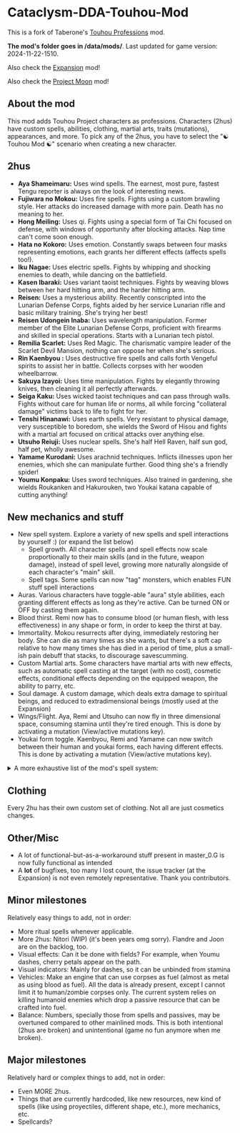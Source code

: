 # Cataclysm-DDA-Touhou-Mod
This is a fork of Taberone's [Touhou Professions](https://github.com/Taberone/Cataclysm-DDA-Touhou-Mod) mod.

**The mod's folder goes in /data/mods/**.  Last updated for game version: 2024-11-22-1510.

Also check the [Expansion](https://github.com/RedMisao/Cataclysm-DDA-Touhou-Expansion) mod!

Also check the [Project Moon](https://github.com/Sliperr34/PM_World) mod!


## About the mod
This mod adds Touhou Project characters as professions.  Characters (2hus) have custom spells, abilities, clothing, martial arts, traits (mutations), appearances, and more.  To pick any of the 2hus, you have to select the "☯ Touhou Mod ☯" scenario when creating a new character.


## 2hus
* **Aya Shameimaru:** Uses wind spells.  The earnest, most pure, fastest Tengu reporter is always on the look of interesting news.
* **Fujiwara no Mokou:** Uses fire spells.  Fights using a custom brawling style.  Her attacks do increased damage with more pain.  Death has no meaning to her.
* **Hong Meiling:** Uses qi.  Fights using a special form of Tai Chi focused on defense, with windows of opportunity after blocking attacks.  Nap time can't come soon enough.
* **Hata no Kokoro:** Uses emotion.  Constantly swaps between four masks representing emotions, each grants her different effects (affects spells too!).
* **Iku Nagae:** Uses electric spells.  Fights by whipping and shocking enemies to death, while dancing on the battlefield.
* **Kasen Ibaraki:** Uses variant taoist techniques.  Fights by weaving blows between her hard hitting arm, and the harder hitting arm.
* **Reisen:** Uses a mysterious ability.  Recently conscripted into the Lunarian Defense Corps, fights aided by her service Lunarian rifle and basic military training.  She's trying her best!
* **Reisen Udongein Inaba:** Uses wavelength manipulation.  Former member of the Elite Lunarian Defense Corps, proficient with firearms and skilled in special operations.  Starts with a Lunarian tech pistol.
* **Remilia Scarlet:** Uses Red Magic.  The charismatic vampire leader of the Scarlet Devil Mansion, nothing can oppose her when she's serious.
* **Rin Kaenbyou :** Uses destructive fire spells and calls forth Vengeful spirits to assist her in battle.  Collects corpses with her wooden wheelbarrow.
* **Sakuya Izayoi:** Uses time manipulation.  Fights by elegantly throwing knives, then cleaning it all perfectly afterwards.
* **Seiga Kaku:** Uses wicked taoist techniques and can pass through walls.  Fights without care for human life or norms, all while forcing "collateral damage" victims back to life to fight for her.
* **Tenshi Hinanawi:** Uses earth spells.  Very resistant to physical damage, very susceptible to boredom, she wields the Sword of Hisou and fights with a martial art focused on critical attacks over anything else.
* **Utsuho Reiuji:** Uses nuclear spells.  She's half Hell Raven, half sun god, half pet, wholly awesome.
* **Yamame Kurodani:** Uses arachnid techniques.  Inflicts illnesses upon her enemies, which she can manipulate further.  Good thing she's a friendly spider!
* **Youmu Konpaku:** Uses sword techniques.  Also trained in gardening, she wields Roukanken and Hakurouken, two Youkai katana capable of cutting anything!


## New mechanics and stuff
* New spell system.  Explore a variety of new spells and spell interactions by yourself :) (or expand the list below)
  * Spell growth.  All character spells and spell effects now scale proportionally to their main skills (and in the future, weapon damage), instead of spell level, growing more naturally alongside of each character's "main" skill.
  * Spell tags.  Some spells can now "tag" monsters, which enables FUN stuff spell interactions
* Auras.  Various characters have toggle-able "aura" style abilities, each granting different effects as long as they're active.  Can be turned ON or OFF by casting them again.
* Blood thirst.  Remi now has to consume blood (or human flesh, with less effectiveness) in any shape or form, in order to keep the thirst at bay.
* Immortality.  Mokou resurrects after dying, immediately restoring her body.  She can die as many times as she wants, but there's a soft cap relative to how many times she has died in a period of time, plus a small-ish pain debuff that stacks, to discourage savescumming.
* Custom Martial arts.  Some characters have martial arts with new effects, such as automatic spell casting at the target (with no cost), cosmetic effects, conditional effects depending on the equipped weapon, the ability to parry, etc.
* Soul damage.  A custom damage, which deals extra damage to spiritual beings, and reduced to extradimensional beings (mostly used at the Expansion)
* Wings/Flight.  Aya, Remi and Utsuho can now fly in three dimensional space, consuming stamina until they're tired enough.  This is done by activating a mutation (View/active mutations key).
* Youkai form toggle.  Kaenbyou, Remi and Yamame can now switch between their human and youkai forms, each having different effects.  This is done by activating a mutation (View/active mutations key).


<details>
    <summary>A more exhaustive list of the mod's spell system:</summary>

  * Spell **tags** alone enable the following:
    * Double damage
    * Spreading diseases between monsters
    * Jump-kicking a target to a location (or in othe words, kick a target and move together to the intended destination.  Or a wall)
    * Corpse explosion!
    * Summoned allies casting spells after the master
    * Literally necromancy (throwback to the good old 0.C times)
    * Ritual spells
  * Some spells were updated to now automatically **cast at a location** without further player input
    * This was expanded to the custom martial arts, so techniques can now proc **mini-spells**
    * This was also expanded by adding **delayed directional spells** without player input
    * Throw weapon.  Kokoro **throws her weapon**
    * **Pull enemy to you**.  Or item.  Or pull yourself tow- oops that's spoilers
    * An active **Parry** mechanic, which counterattacks incoming damage
    * Spell VFX wherever possible, including some custom martial arts techniques
    * Probably more stuff I forgot

</details>


## Clothing
Every 2hu has their own custom set of clothing.  Not all are just cosmetics changes.


## Other/Misc
* A lot of functional-but-as-a-workaround stuff present in master_0.G is now fully functional as intended
* A **lot** of bugfixes, too many I lost count, the issue tracker (at the Expansion) is not even remotely representative. Thank you contributors.


## Minor milestones
Relatively easy things to add, not in order:
* More ritual spells whenever applicable.
* More 2hus: Nitori (WIP) (it's been years omg sorry).  Flandre and Joon are on the backlog, too.
* Visual effects: Can it be done with fields? For example, when Youmu dashes, cherry petals appear on the path.
* Visual indicators: Mainly for dashes, so it can be unbinded from stamina
* Vehicles: Make an engine that can use corpses as fuel (almost as metal as using blood as fuel).  All the data is already present, except I cannot limit it to human/zombie corpses only.  The current system relies on killing humanoid enemies which drop a passive resource that can be crafted into fuel.
* Balance: Numbers, specially those from spells and passives, may be overtuned compared to other mainlined mods.  This is both intentional (2hus are broken) and unintentional (game no fun anymore when me broken).


## Major milestones
Relatively hard or complex things to add, not in order:
* Even MORE 2hus.
* Things that are currently hardcoded, like new resources, new kind of spells (like using proyectiles, different shape, etc.), more mechanics, etc.
* Spellcards?

